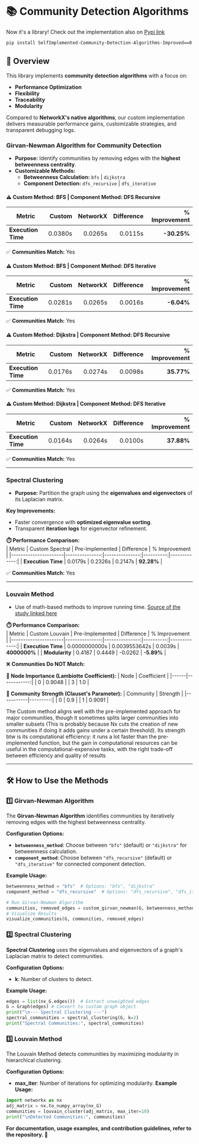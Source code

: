 # 📚 **Community Detection Algorithms**

Now it's a library! Check out the implementation also on [Pypi link](https://pypi.org/project/SelfImplemented-Community-Detection-Algorithms-Improved/0.1.0/)

```bash
pip install SelfImplemented-Community-Detection-Algorithms-Improved==0.1.0
```

## 📝 **Overview**
This library implements **community detection algorithms** with a focus on:
- **Performance Optimization**  
- **Flexibility**  
- **Traceability**  
- **Modularity**

Compared to **NetworkX's native algorithms**, our custom implementation delivers measurable performance gains, customizable strategies, and transparent debugging logs.

### **Girvan-Newman Algorithm for Community Detection**
- **Purpose:** Identify communities by removing edges with the **highest betweenness centrality**.  
- **Customizable Methods:**  
   - **Betweenness Calculation:** `bfs` | `dijkstra`  
   - **Component Detection:** `dfs_recursive` | `dfs_iterative`  

#### ⚠️ **Custom Method: BFS | Component Method: DFS Recursive**
| Metric              | Custom | NetworkX | Difference | % Improvement |
|----------------------|-------:|---------:|----------:|-------------:|
| **Execution Time**   | 0.0380s | 0.0265s | 0.0115s   | **-30.25%**  |

✅ **Communities Match:** Yes  

#### ⚠️ **Custom Method: BFS | Component Method: DFS Iterative**
| Metric              | Custom | NetworkX | Difference | % Improvement |
|----------------------|-------:|---------:|----------:|-------------:|
| **Execution Time**   | 0.0281s | 0.0265s | 0.0016s   | **-6.04%**   |

✅ **Communities Match:** Yes  

#### ⚠️ **Custom Method: Dijkstra | Component Method: DFS Recursive**
| Metric              | Custom | NetworkX | Difference | % Improvement |
|----------------------|-------:|---------:|----------:|-------------:|
| **Execution Time**   | 0.0176s | 0.0274s | 0.0098s   | **35.77%**   |

✅ **Communities Match:** Yes  

#### ⚠️ **Custom Method: Dijkstra | Component Method: DFS Iterative**
| Metric              | Custom | NetworkX | Difference | % Improvement |
|----------------------|-------:|---------:|----------:|-------------:|
| **Execution Time**   | 0.0164s | 0.0264s | 0.0100s   | **37.88%**   |

✅ **Communities Match:** Yes  

---

### **Spectral Clustering**
- **Purpose:** Partition the graph using the **eigenvalues and eigenvectors** of its Laplacian matrix.  

**Key Improvements:**  
- Faster convergence with **optimized eigenvalue sorting**.  
- Transparent **iteration logs** for eigenvector refinement.

**⏱️ Performance Comparison:**  
| Metric              | Custom Spectral | Pre-Implemented | Difference | % Improvement |
|----------------------|---------------:|---------------:|----------:|-------------:|
| **Execution Time**   | 0.0179s        | 0.2326s        | 0.2147s   | **92.28%**   |

✅ **Communities Match:** Yes

---

### **Louvain Method**
- Use of math-based methods to improve running time. [Source of the study linked here](https://users.ece.cmu.edu/~lowt/papers/Louvain_accepted.pdf)

**⏱️ Performance Comparison:**  
| Metric              | Custom Louvain | Pre-Implemented | Difference | % Improvement |
|----------------------|---------------:|---------------:|----------:|-------------:|
| **Execution Time**   | 0.0000000000s        | 0.0039553642s        | 0.0039s   | **4000000%**     |
| **Modularity**       | 0.4187         | 0.4449         | -0.0262   | **-5.89%**   |

❌ **Communities Do NOT Match:**  

**🔑 Node Importance (Lambiotte Coefficient):**
| Node | Coefficient |
|------|------------:|
| 0    | 0.9048      |
| 3    | 1.0         |

**🔑 Community Strength (Clauset's Parameter):**
| Community | Strength |
|-----------|---------:|
| 0         | 0.9      |
| 1         | 0.9091   |

The Custom method aligns well with the pre-implemented approach for major communities, though it sometimes splits larger communities into smaller subsets (This is probably because Nx cuts the creation of new communities if doing it adds gains under a certain threshold). Its strength btw is its computational efficiency: it runs a lot faster than the pre-implemented function, but the gain in computational resources can be useful in the computational-expensive tasks, with the right trade-off between efficiency and quality of results

---
## 🛠️ **How to Use the Methods**

### 1️⃣ **Girvan-Newman Algorithm**

The **Girvan-Newman Algorithm** identifies communities by iteratively removing edges with the highest betweenness centrality.

**Configuration Options:**
- **`betweenness_method`**: Choose between `"bfs"` (default) or `"dijkstra"` for betweenness calculation.
- **`component_method`**: Choose between `"dfs_recursive"` (default) or `"dfs_iterative"` for connected component detection.

**Example Usage:**
```python
betweenness_method = "bfs"  # Options: "bfs", "dijkstra"
component_method = "dfs_recursive"  # Options: "dfs_recursive", "dfs_iterative"

# Run Girvan-Newman Algorithm
communities, removed_edges = custom_girvan_newman(G, betweenness_method, component_method)
# Visualize Results
visualize_communities(G, communities, removed_edges)
```

### 2️⃣ **Spectral Clustering**

**Spectral Clustering** uses the eigenvalues and eigenvectors of a graph's Laplacian matrix to detect communities.

**Configuration Options:**

- **k**: Number of clusters to detect.

**Example Usage:**
```python
edges = list(nx_G.edges())  # Extract unweighted edges
G = Graph(edges) # Convert to custom graph object
print("\n--- Spectral Clustering ---")
spectral_communities = spectral_clustering(G, k=2)
print("Spectral Communities:", spectral_communities)
```

### 3️⃣ **Louvain Method**

The Louvain Method detects communities by maximizing modularity in hierarchical clustering.

**Configuration Options:**

- **max_iter**: Number of iterations for optimizing modularity.
**Example Usage:**
```python
import networkx as nx
adj_matrix = nx.to_numpy_array(nx_G)
communities = louvain_cluster(adj_matrix, max_iter=10)
print("\nDetected Communities:", communities)
```

**For documentation, usage examples, and contribution guidelines, refer to the repository. 🚀**
